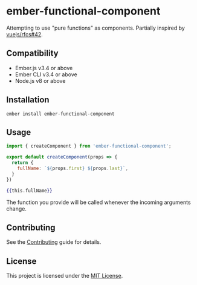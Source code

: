 ember-functional-component
==============================================================================

Attempting to use "pure functions" as components. Partially inspired by [vuejs/rfcs#42](https://github.com/vuejs/rfcs/pull/42).

Compatibility
------------------------------------------------------------------------------

* Ember.js v3.4 or above
* Ember CLI v3.4 or above
* Node.js v8 or above


Installation
------------------------------------------------------------------------------

```
ember install ember-functional-component
```


Usage
------------------------------------------------------------------------------

```js
import { createComponent } from 'ember-functional-component';

export default createComponent(props => {
  return {
    fullName: `${props.first} ${props.last}`,
  }
})
```

```handlebars
{{this.fullName}}
```

The function you provide will be called whenever the incoming arguments change.

Contributing
------------------------------------------------------------------------------

See the [Contributing](CONTRIBUTING.md) guide for details.


License
------------------------------------------------------------------------------

This project is licensed under the [MIT License](LICENSE.md).

